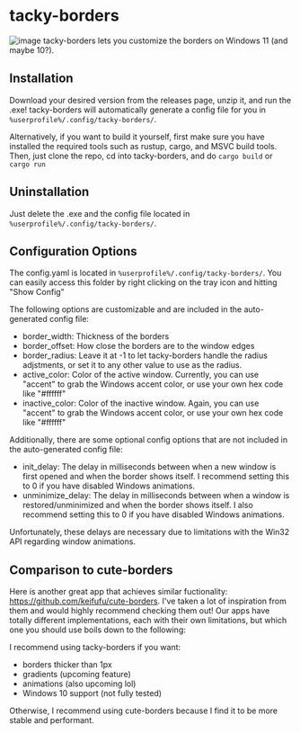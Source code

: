 # tacky-borders

![image](https://github.com/user-attachments/assets/e1786c07-4168-42ca-8ada-ccbabcf74a63)
tacky-borders lets you customize the borders on Windows 11 (and maybe 10?).

## Installation

Download your desired version from the releases page, unzip it, and run the .exe! tacky-borders will automatically generate a config file for you in ```%userprofile%/.config/tacky-borders/```.

Alternatively, if you want to build it yourself, first make sure you have installed the required tools such as rustup, cargo, and MSVC build tools. Then, just clone the repo, cd into tacky-borders, and do ```cargo build``` or ```cargo run```

## Uninstallation

Just delete the .exe and the config file located in ```%userprofile%/.config/tacky-borders/```.

## Configuration Options

The config.yaml is located in ```%userprofile%/.config/tacky-borders/```. You can easily access this folder by right clicking on the tray icon and hitting "Show Config"

The following options are customizable and are included in the auto-generated config file:

- border_width: Thickness of the borders
- border_offset: How close the borders are to the window edges
- border_radius: Leave it at -1 to let tacky-borders handle the radius adjstments, or set it to any other value to use as the radius.
- active_color: Color of the active window. Currently, you can use "accent" to grab the Windows accent color, or use your own hex code like "#ffffff"
- inactive_color: Color of the inactive window. Again, you can use "accent" to grab the Windows accent color, or use your own hex code like "#ffffff"

Additionally, there are some optional config options that are not included in the auto-generated config file:

- init_delay: The delay in milliseconds between when a new window is first opened and when the border shows itself. I recommend setting this to 0 if you have disabled Windows animations.
- unminimize_delay: The delay in milliseconds between when a window is restored/unminimized and when the border shows itself. I also recommend setting this to 0 if you have disabled Windows animations.

Unfortunately, these delays are necessary due to limitations with the Win32 API regarding window animations.

## Comparison to cute-borders

Here is another great app that achieves similar fuctionality: <https://github.com/keifufu/cute-borders>. I've taken a lot of inspiration from them and would highly recommend checking them out! Our apps have totally different implementations, each with their own limitations, but which one you should use boils down to the following:

I recommend using tacky-borders if you want:

- borders thicker than 1px
- gradients (upcoming feature)
- animations (also upcoming lol)
- Windows 10 support (not fully tested)

Otherwise, I recommend using cute-borders because I find it to be more stable and performant.
